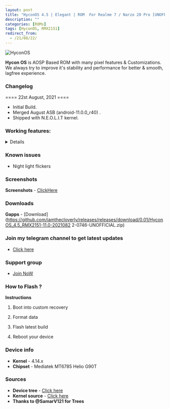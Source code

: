 ```yaml
---
layout: post
title: "HyconOS 4.5 | Elegant | ROM  For Realme 7 / Narzo 20 Pro [UNOFFICIAL]"
description: ""
categories: [ROMs]
tags: [HyconOS, RMX2151]
redirect_from:
  - /21/08/22/
---
```


![HyconOS](https://gitlab.com/sribalaji/sribalaji.gitlab.io/-/raw/master/assets/images/headers/HyconOS.jpg?raw=true)

**Hycon OS** is AOSP Based ROM with many pixel features & Customizations. We always try to improve it's stability and performance for better & smooth, lagfree experience.

### Changelog
==== 22st August, 2021 ====

* Initial Build.
* Merged August ASB (android-11.0.0_r40) .
* Shipped with N.E.O.L.I.T kernel.

### Working features:
<details>
* VoLTE, Wifi calling
* Fingerprint sensor
* WiFi
* Bluetooth
* SELinux
* RIL (Data,SMS,Calls)
* Camera
* Camcorder
* Audio
* GPS
* NFC
* Sensors
* Video Playback
* ZRAM
* Internal audio recording
* Faceunlock
* Safetynet without magisk
* DT2W
* EngineerMode
</details>

### Known issues
* Night light flickers

### Screenshots
**Screenshots** - [ClickHere](https://t.me/TheCloverly_Projects/198)

### Downloads
**Gapps** - [Download](https://github.com/iamthecloverly/releases/releases/download/0.01/HyconOS_4.5_RMX2151-11.0-2021082
2-0746-UNOFFICIAL.zip)

### Join my telegram channel to get latest updates          
* [Click here](https://t.me/TheCloverly_Releases)

### Support group
* [Join NoW](https://t.me/SriBalajiHub)

### How to Flash ?
**Instructions**

1) Boot into custom recovery 

2) Format data

3) Flash latest build

4) Reboot your device 

### Device info
* **Kernel** - 4.14.x
* **Chipset** - Mediatek MT6785 Helio G90T

### Sources
* **Device tree** - [Click here](https://github.com/ManshuTyagi/device_realme_RMX2001)
* **Kernel source** - [Click here](https://github.com/ManshuTyagi/kernel_realme_RMX2001)
* **Thanks to @SamarV121 for Trees**
